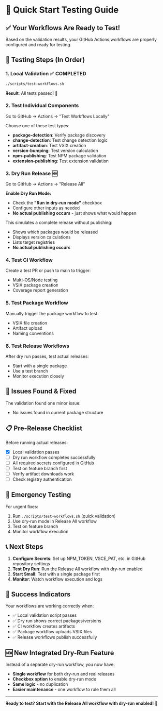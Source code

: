 # 🚀 Quick Start Testing Guide

## ✅ Your Workflows Are Ready to Test!

Based on the validation results, your GitHub Actions workflows are properly configured and ready for testing.

## 🧪 Testing Steps (In Order)

### 1. **Local Validation** ✅ COMPLETED

```bash
./scripts/test-workflows.sh
```

**Result**: All tests passed! 🎉

### 2. **Test Individual Components**

Go to GitHub → Actions → "Test Workflows Locally"

Choose one of these test types:

- **package-detection**: Verify package discovery
- **change-detection**: Test change detection logic
- **artifact-creation**: Test VSIX creation
- **version-bumping**: Test version calculation
- **npm-publishing**: Test NPM package validation
- **extension-publishing**: Test extension validation

### 3. **Dry Run Release** 🆕

Go to GitHub → Actions → "Release All"

**Enable Dry Run Mode:**

- Check the **"Run in dry-run mode"** checkbox
- Configure other inputs as needed
- **No actual publishing occurs** - just shows what would happen

This simulates a complete release without publishing:

- Shows which packages would be released
- Displays version calculations
- Lists target registries
- **No actual publishing occurs**

### 4. **Test CI Workflow**

Create a test PR or push to main to trigger:

- Multi-OS/Node testing
- VSIX package creation
- Coverage report generation

### 5. **Test Package Workflow**

Manually trigger the package workflow to test:

- VSIX file creation
- Artifact upload
- Naming conventions

### 6. **Test Release Workflows**

After dry run passes, test actual releases:

- Start with a single package
- Use a test branch
- Monitor execution closely

## 🔧 Issues Found & Fixed

The validation found one minor issue:

- No issues found in current package structure

## 📋 Pre-Release Checklist

Before running actual releases:

- [x] Local validation passes
- [ ] Dry run workflow completes successfully
- [ ] All required secrets configured in GitHub
- [ ] Test on feature branch first
- [ ] Verify artifact downloads work
- [ ] Check registry authentication

## 🚨 Emergency Testing

For urgent fixes:

1. Run `./scripts/test-workflows.sh` (quick validation)
2. Use dry-run mode in Release All workflow
3. Test on feature branch
4. Monitor workflow execution

## 📞 Next Steps

1. **Configure Secrets**: Set up NPM_TOKEN, VSCE_PAT, etc. in GitHub repository settings
2. **Test Dry Run**: Run the Release All workflow with dry-run enabled
3. **Start Small**: Test with a single package first
4. **Monitor**: Watch workflow execution and logs

## 🎯 Success Indicators

Your workflows are working correctly when:

- ✅ Local validation script passes
- ✅ Dry run shows correct packages/versions
- ✅ CI workflow creates artifacts
- ✅ Package workflow uploads VSIX files
- ✅ Release workflows publish successfully

## 🆕 **New Integrated Dry-Run Feature**

Instead of a separate dry-run workflow, you now have:

- **Single workflow** for both dry-run and real releases
- **Checkbox option** to enable dry-run mode
- **Same logic** - no duplication
- **Easier maintenance** - one workflow to rule them all

---

**Ready to test? Start with the Release All workflow with dry-run enabled!** 🚀
